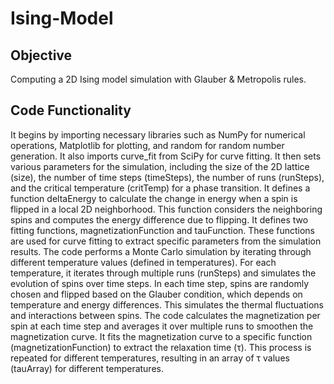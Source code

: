 # Ising-Model

## Objective

Computing a 2D Ising model simulation with Glauber &amp; Metropolis rules.

## Code Functionality

It begins by importing necessary libraries such as NumPy for numerical operations, Matplotlib for plotting, and random for random number generation. It also imports curve_fit from SciPy for curve fitting. It then sets various parameters for the simulation, including the size of the 2D lattice (size), the number of time steps (timeSteps), the number of runs (runSteps), and the critical temperature (critTemp) for a phase transition. It defines a function deltaEnergy to calculate the change in energy when a spin is flipped in a local 2D neighborhood. This function considers the neighboring spins and computes the energy difference due to flipping. It defines two fitting functions, magnetizationFunction and tauFunction. These functions are used for curve fitting to extract specific parameters from the simulation results. The code performs a Monte Carlo simulation by iterating through different temperature values (defined in temperatures). For each temperature, it iterates through multiple runs (runSteps) and simulates the evolution of spins over time steps. In each time step, spins are randomly chosen and flipped based on the Glauber condition, which depends on temperature and energy differences. This simulates the thermal fluctuations and interactions between spins. The code calculates the magnetization per spin at each time step and averages it over multiple runs to smoothen the magnetization curve. It fits the magnetization curve to a specific function (magnetizationFunction) to extract the relaxation time (τ). This process is repeated for different temperatures, resulting in an array of τ values (tauArray) for different temperatures.
